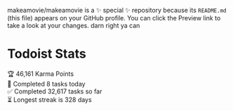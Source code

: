 makeamovie/makeamovie is a ✨ special ✨ repository because its `README.md` (this file) appears on your GitHub profile.
You can click the Preview link to take a look at your changes. darn right ya can

# Todoist Stats

<!-- TODO-IST:START -->
🏆  46,161 Karma Points           
🌸  Completed 8 tasks today           
✅  Completed 32,617 tasks so far           
⏳  Longest streak is 328 days
<!-- TODO-IST:END -->